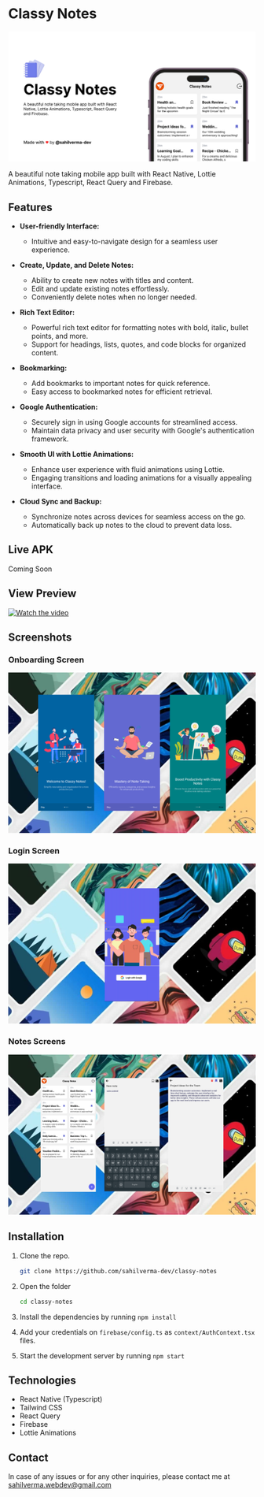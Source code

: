 # Classy Notes

![Classy Notes](/screenshots/poster.png)

A beautiful note taking mobile app built with React Native, Lottie Animations, Typescript, React Query and Firebase.

## Features

- **User-friendly Interface:**

  - Intuitive and easy-to-navigate design for a seamless user experience.

- **Create, Update, and Delete Notes:**

  - Ability to create new notes with titles and content.
  - Edit and update existing notes effortlessly.
  - Conveniently delete notes when no longer needed.

- **Rich Text Editor:**

  - Powerful rich text editor for formatting notes with bold, italic, bullet points, and more.
  - Support for headings, lists, quotes, and code blocks for organized content.

- **Bookmarking:**

  - Add bookmarks to important notes for quick reference.
  - Easy access to bookmarked notes for efficient retrieval.

- **Google Authentication:**

  - Securely sign in using Google accounts for streamlined access.
  - Maintain data privacy and user security with Google's authentication framework.

- **Smooth UI with Lottie Animations:**

  - Enhance user experience with fluid animations using Lottie.
  - Engaging transitions and loading animations for a visually appealing interface.

- **Cloud Sync and Backup:**
  - Synchronize notes across devices for seamless access on the go.
  - Automatically back up notes to the cloud to prevent data loss.

## Live APK

Coming Soon

<!-- [Download](./download.apk) -->

## View Preview

[![Watch the video](https://img.youtube.com/vi/ldbconEZ040/maxresdefault.jpg)](https://youtu.be/ldbconEZ040)

## Screenshots

### Onboarding Screen

![Splash Screen](./screenshots/onboarding.png)

### Login Screen

![Login](./screenshots/login.png)

### Notes Screens

![Home](./screenshots/notes.png)

## Installation

1. Clone the repo.
   ```bash
   git clone https://github.com/sahilverma-dev/classy-notes
   ```
2. Open the folder

   ```bash
   cd classy-notes
   ```

3. Install the dependencies by running `npm install`
4. Add your credentials on `firebase/config.ts` as `context/AuthContext.tsx` files.
5. Start the development server by running `npm start`

## Technologies

- React Native (Typescript)
- Tailwind CSS
- React Query
- Firebase
- Lottie Animations

## Contact

In case of any issues or for any other inquiries, please contact me at sahilverma.webdev@gmail.com
